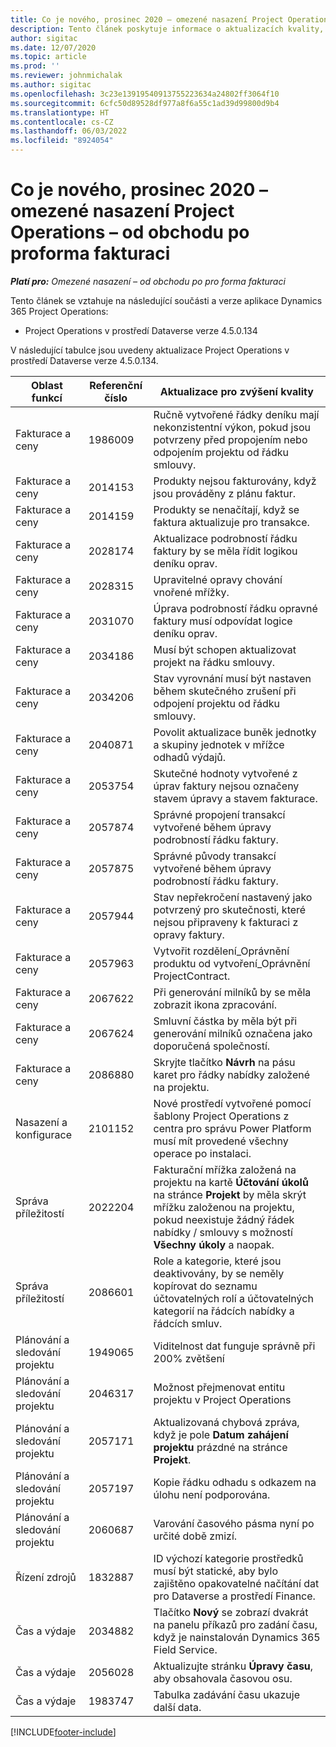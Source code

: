```yaml
---
title: Co je nového, prosinec 2020 – omezené nasazení Project Operations – od obchodu po proforma fakturaci
description: Tento článek poskytuje informace o aktualizacích kvality, které jsou k dispozici ve verzi Project Operations z prosince 2020 pro omezené nasazení - od obchodu po pro forma fakturaci.
author: sigitac
ms.date: 12/07/2020
ms.topic: article
ms.prod: ''
ms.reviewer: johnmichalak
ms.author: sigitac
ms.openlocfilehash: 3c23e13919540913755223634a24802ff3064f10
ms.sourcegitcommit: 6cfc50d89528df977a8f6a55c1ad39d99800d9b4
ms.translationtype: HT
ms.contentlocale: cs-CZ
ms.lasthandoff: 06/03/2022
ms.locfileid: "8924054"
---
```

# <a name="whats-new-december-2020---project-operations-lite-deployment---deal-to-proforma-invoicing"></a>Co je nového, prosinec 2020 – omezené nasazení Project Operations – od obchodu po proforma fakturaci

_**Platí pro:** Omezené nasazení – od obchodu po pro forma fakturaci_

Tento článek se vztahuje na následující součásti a verze aplikace Dynamics 365 Project Operations:

  - Project Operations v prostředí Dataverse verze 4.5.0.134 

V následující tabulce jsou uvedeny aktualizace Project Operations v prostředí Dataverse verze 4.5.0.134.

| **Oblast funkcí** | **Referenční číslo** | **Aktualizace pro zvýšení kvality** |
| --- | --- | --- |
| Fakturace a ceny | 1986009 | Ručně vytvořené řádky deníku mají nekonzistentní výkon, pokud jsou potvrzeny před propojením nebo odpojením projektu od řádku smlouvy. |
| Fakturace a ceny | 2014153 | Produkty nejsou fakturovány, když jsou prováděny z plánu faktur. |
| Fakturace a ceny | 2014159 | Produkty se nenačítají, když se faktura aktualizuje pro transakce. |
| Fakturace a ceny | 2028174 | Aktualizace podrobností řádku faktury by se měla řídit logikou deníku oprav. |
| Fakturace a ceny | 2028315 | Upravitelné opravy chování vnořené mřížky. |
| Fakturace a ceny | 2031070 | Úprava podrobností řádku opravné faktury musí odpovídat logice deníku oprav. |
| Fakturace a ceny | 2034186 | Musí být schopen aktualizovat projekt na řádku smlouvy. |
| Fakturace a ceny | 2034206 | Stav vyrovnání musí být nastaven během skutečného zrušení při odpojení projektu od řádku smlouvy. |
| Fakturace a ceny | 2040871 | Povolit aktualizace buněk jednotky a skupiny jednotek v mřížce odhadů výdajů. |
| Fakturace a ceny | 2053754 | Skutečné hodnoty vytvořené z úprav faktury nejsou označeny stavem úpravy a stavem fakturace. |
| Fakturace a ceny | 2057874 | Správné propojení transakcí vytvořené během úpravy podrobností řádku faktury. |
| Fakturace a ceny | 2057875 | Správné původy transakcí vytvořené během úpravy podrobností řádku faktury. |
| Fakturace a ceny | 2057944 | Stav nepřekročení nastavený jako potvrzený pro skutečnosti, které nejsou připraveny k fakturaci z opravy faktury. |
| Fakturace a ceny | 2057963 | Vytvořit rozdělení\_Oprávnění produktu od vytvoření\_Oprávnění ProjectContract. |
| Fakturace a ceny | 2067622 | Při generování milníků by se měla zobrazit ikona zpracování. |
| Fakturace a ceny | 2067624 | Smluvní částka by měla být při generování milníků označena jako doporučená společností. |
| Fakturace a ceny | 2086880 | Skryjte tlačítko **Návrh** na pásu karet pro řádky nabídky založené na projektu. |
| Nasazení a konfigurace | 2101152 | Nové prostředí vytvořené pomocí šablony Project Operations z centra pro správu Power Platform musí mít provedené všechny operace po instalaci. |
|   Správa příležitostí | 2022204 | Fakturační mřížka založená na projektu na kartě **Účtování úkolů** na stránce **Projekt** by měla skrýt mřížku založenou na projektu, pokud neexistuje žádný řádek nabídky / smlouvy s možností **Všechny úkoly** a naopak. |
|   Správa příležitostí | 2086601 | Role a kategorie, které jsou deaktivovány, by se neměly kopírovat do seznamu účtovatelných rolí a účtovatelných kategorií na řádcích nabídky a řádcích smluv. |
| Plánování a sledování projektu | 1949065 | Viditelnost dat funguje správně při 200% zvětšení |
| Plánování a sledování projektu | 2046317 | Možnost přejmenovat entitu projektu v Project Operations |
| Plánování a sledování projektu | 2057171 | Aktualizovaná chybová zpráva, když je pole **Datum zahájení projektu** prázdné na stránce **Projekt**. |
| Plánování a sledování projektu | 2057197 | Kopie řádku odhadu s odkazem na úlohu není podporována. |
| Plánování a sledování projektu | 2060687 | Varování časového pásma nyní po určité době zmizí. |
| Řízení zdrojů | 1832887 | ID výchozí kategorie prostředků musí být statické, aby bylo zajištěno opakovatelné načítání dat pro Dataverse a prostředí Finance. |
| Čas a výdaje | 2034882 | Tlačítko **Nový** se zobrazí dvakrát na panelu příkazů pro zadání času, když je nainstalován Dynamics 365 Field Service. |
| Čas a výdaje | 2056028 | Aktualizujte stránku **Úpravy času**, aby obsahovala časovou osu. |
| Čas a výdaje | 1983747 | Tabulka zadávání času ukazuje další data. |


[!INCLUDE[footer-include](../../includes/footer-banner.md)]